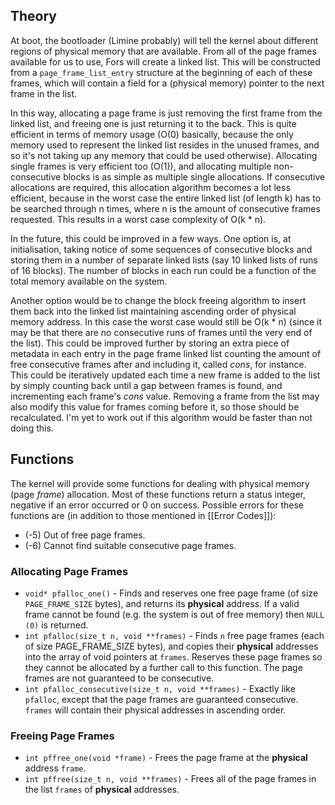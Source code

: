 ## Theory

At boot, the bootloader (Limine probably) will tell the kernel about different regions of physical memory that are available. From all of the page frames available for us to use, Fors will create a linked list. This will be constructed from a `page_frame_list_entry` structure at the beginning of each of these frames, which will contain a field for a (physical memory) pointer to the next frame in the list.

In this way, allocating a page frame is just removing the first frame from the linked list, and freeing one is just returning it to the back. This is quite efficient in terms of memory usage (O(0) basically, because the only memory used to represent the linked list resides in the unused frames, and so it's not taking up any memory that could be used otherwise). Allocating single frames is very efficient too (O(1)), and allocating multiple non-consecutive blocks is as simple as multiple single allocations. If consecutive allocations are required, this allocation algorithm becomes a lot less efficient, because in the worst case the entire linked list (of length k) has to be searched through n times, where n is the amount of consecutive frames requested. This results in a worst case complexity of O(k * n).

In the future, this could be improved in a few ways. One option is, at initialisation, taking notice of some sequences of consecutive blocks and storing them in a number of separate linked lists (say 10 linked lists of runs of 16 blocks). The number of blocks in each run could be a function of the total memory available on the system.

Another option would be to change the block freeing algorithm to insert them back into the linked list maintaining ascending order of physical memory address. In this case the worst case would still be O(k * n) (since it may be that there are no consecutive runs of frames until the very end of the list). This could be improved further by storing an extra piece of metadata in each entry in the page frame linked list counting the amount of free consecutive frames after and including it, called *cons*, for instance. This could be iteratively updated each time a new frame is added to the list by simply counting back until a gap between frames is found, and incrementing each frame's *cons* value. Removing a frame from the list may also modify this value for frames coming before it, so those should be recalculated. I'm yet to work out if this algorithm would be faster than not doing this.

## Functions

The kernel will provide some functions for dealing with physical memory (page _frame_) allocation. Most of these functions return a status integer, negative if an error occurred or 0 on success. Possible errors for these functions are (in addition to those mentioned in [[Error Codes]]):

 - (-5) Out of free page frames.
 - (-6) Cannot find suitable consecutive page frames.

### Allocating Page Frames
 - `void* pfalloc_one()` - Finds and reserves one free page frame (of size `PAGE_FRAME_SIZE` bytes), and returns its **physical** address. If a valid frame cannot be found (e.g. the system is out of free memory) then `NULL (0)` is returned.
 - `int pfalloc(size_t n, void **frames)` - Finds `n` free page frames (each of size PAGE_FRAME_SIZE bytes), and copies their **physical** addresses into the array of void pointers at `frames`. Reserves these page frames so they cannot be allocated by a further call to this function. The page frames are not guaranteed to be consecutive.
 - `int pfalloc_consecutive(size_t n, void **frames)` - Exactly like `pfalloc`, except that the page frames are guaranteed consecutive. `frames` will contain their physical addresses in ascending order.

### Freeing Page Frames
 - `int pffree_one(void *frame)` - Frees the page frame at the **physical** address `frame`.
 - `int pffree(size_t n, void **frames)` - Frees all of the page frames in the list `frames` of **physical** addresses.